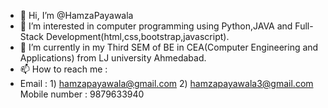- 👋 Hi, I’m @HamzaPayawala
- 👀 I’m interested in computer programming using Python,JAVA and Full-Stack Development(html,css,bootstrap,javascript).
- 🌱 I’m currently in my Third SEM of BE in CEA(Computer Engineering and Applications) from LJ university Ahmedabad.
- 📫 How to reach me :
- Email :           1) hamzapayawala@gmail.com
                    2) hamzapayawala3@gmail.com
  Mobile number :   9879633940
<!---
HamzaPayawala/HamzaPayawala is a ✨ special ✨ repository because its `README.md` (this file) appears on your GitHub profile.
You can click the Preview link to take a look at your changes.
--->
